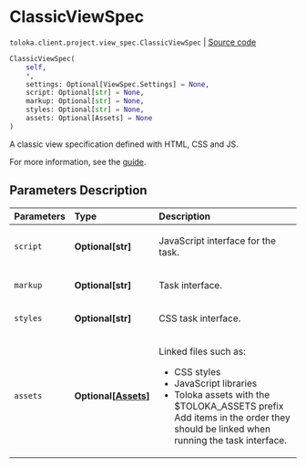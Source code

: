 # ClassicViewSpec
`toloka.client.project.view_spec.ClassicViewSpec` | [Source code](https://github.com/Toloka/toloka-kit/blob/v1.1.3/src/client/project/view_spec.py#L64)

```python
ClassicViewSpec(
    self,
    *,
    settings: Optional[ViewSpec.Settings] = None,
    script: Optional[str] = None,
    markup: Optional[str] = None,
    styles: Optional[str] = None,
    assets: Optional[Assets] = None
)
```

A classic view specification defined with HTML, CSS and JS.


For more information, see the [guide](https://toloka.ai/en/docs/guide/concepts/spec).

## Parameters Description

| Parameters | Type | Description |
| :----------| :----| :-----------|
`script`|**Optional\[str\]**|<p>JavaScript interface for the task.</p>
`markup`|**Optional\[str\]**|<p>Task interface.</p>
`styles`|**Optional\[str\]**|<p>CSS task interface.</p>
`assets`|**Optional\[[Assets](toloka.client.project.view_spec.ClassicViewSpec.Assets.md)\]**|<p>Linked files such as:</p> <ul> <li>CSS styles</li> <li>JavaScript libraries</li> <li>Toloka assets with the $TOLOKA_ASSETS prefix Add items in the order they should be linked when running the task interface.</li> </ul>
